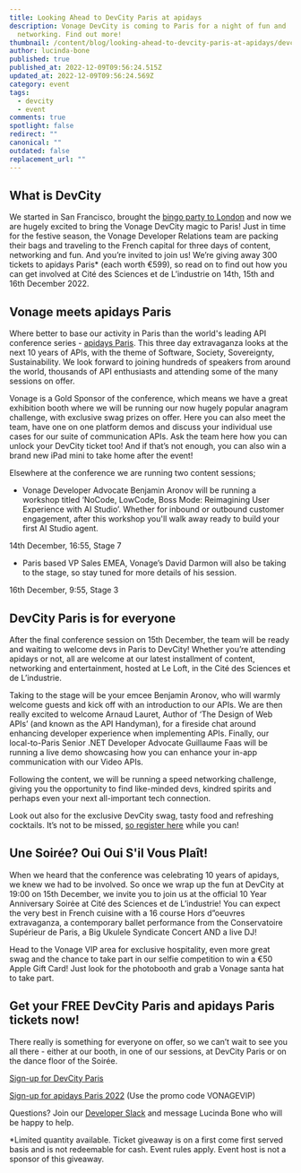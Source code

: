 ```yaml
---
title: Looking Ahead to DevCity Paris at apidays
description: Vonage DevCity is coming to Paris for a night of fun and
  networking. Find out more!
thumbnail: /content/blog/looking-ahead-to-devcity-paris-at-apidays/devcity-paris_apidays.png
author: lucinda-bone
published: true
published_at: 2022-12-09T09:56:24.515Z
updated_at: 2022-12-09T09:56:24.569Z
category: event
tags:
  - devcity
  - event
comments: true
spotlight: false
redirect: ""
canonical: ""
outdated: false
replacement_url: ""
---
```

## What is DevCity  

We started in San Francisco, brought the [bingo party to London](https://developer.vonage.com/blog/22/11/08/devcity-came-to-london-and-here-is-what-went-down) and now we are hugely excited to bring the Vonage DevCity magic to Paris! Just in time for the festive season, the Vonage Developer Relations team are packing their bags and traveling to the French capital for three days of content, networking and fun. And you’re invited to join us! We’re giving away 300 tickets to apidays Paris* (each worth €599), so read on to find out how you can get involved at Cité des Sciences et de L’industrie on 14th, 15th and 16th December 2022. 

<youtube id="QrVR8yoFuCU"></youtube>

## Vonage meets apidays Paris

Where better to base our activity in Paris than the world's leading API conference series - [apidays Paris](https://www.apidays.global/paris/). This three day extravaganza looks at the next 10 years of APIs, with the theme of Software, Society, Sovereignty, Sustainability. We look forward to joining hundreds of speakers from around the world, thousands of API enthusiasts and attending some of the many sessions on offer. 

Vonage is a Gold Sponsor of the conference, which means we have a great exhibition booth where we will be running our now hugely popular anagram challenge, with exclusive swag prizes on offer. Here you can also meet the team, have one on one platform demos and discuss your individual use cases for our suite of communication APIs. Ask the team here how you can unlock your DevCity ticket too! And if that’s not enough, you can also win a brand new iPad mini to take home after the event! 

Elsewhere at the conference we are running two content sessions;

* Vonage Developer Advocate Benjamin Aronov will be running a workshop titled ‘NoCode, LowCode, Boss Mode: Reimagining User Experience with AI Studio’. Whether for inbound or outbound customer engagement, after this workshop you'll walk away ready to build your first AI Studio agent.

14th December, 16:55, Stage 7

* Paris based VP Sales EMEA, Vonage’s David Darmon will also be taking to the stage, so stay tuned for more details of his session. 

16th December, 9:55, Stage 3

## DevCity Paris is for everyone 

After the final conference session on 15th December, the team will be ready and waiting to welcome devs in Paris to DevCity! Whether you’re attending apidays or not, all are welcome at our latest installment of content, networking and entertainment, hosted at Le Loft, in the Cité des Sciences et de L’industrie. 

Taking to the stage will be your emcee Benjamin Aronov, who will warmly welcome guests and kick off with an introduction to our APIs. We are then really excited to welcome Arnaud Lauret, Author of ‘The Design of Web APIs’ (and known as the API Handyman), for a fireside chat around enhancing developer experience when implementing APIs. Finally, our local-to-Paris Senior .NET Developer Advocate Guillaume Faas will be running a live demo showcasing how you can enhance your in-app communication with our Video APIs.

Following the content, we will be running a speed networking challenge, giving you the opportunity to find like-minded devs, kindred spirits and perhaps even your next all-important tech connection. 

Look out also for the exclusive DevCity swag, tasty food and refreshing cocktails. It’s not to be missed, [so register here](https://events.vonage.com/event/dcf6f721-125e-4cf6-ad28-378b694087aa/summary) while you can! 

## Une Soirée? Oui Oui S'il Vous Plaît!

When we heard that the conference was celebrating 10 years of apidays, we knew we had to be involved. So once we wrap up the fun at DevCity at 19:00 on 15th December, we invite you to join us at the official 10 Year Anniversary Soirėe at Cité des Sciences et de L’industrie! You can expect the very best in French cuisine with a 16 course Hors d”oeuvres extravaganza, a contemporary ballet performance from the Conservatoire Supérieur de Paris, a Big Ukulele Syndicate Concert AND a live DJ!  

Head to the Vonage VIP area for exclusive hospitality, even more great swag and the chance to take part in our selfie competition to win a €50 Apple Gift Card! Just look for the photobooth and grab a Vonage santa hat to take part. 

## Get your FREE DevCity Paris and apidays Paris tickets now!

There really is something for everyone on offer, so we can’t wait to see you all there - either at our booth, in one of our sessions, at DevCity Paris or on the dance floor of the Soirée. 

[Sign-up for DevCity Paris](https://events.vonage.com/DevCityParis) 

[Sign-up for apidays Paris 2022](https://hopin.com/events/apidays-paris-2022?utm_source=vonage&utm_campaign=vonage) (Use the promo code VONAGEVIP)

Questions? Join our [Developer Slack](https://developer.vonage.com/community/slack) and message Lucinda Bone who will be happy to help.

\*Limited quantity available. Ticket giveaway is on a first come first served basis and is not redeemable for cash. Event rules apply. Event host is not a sponsor of this giveaway.